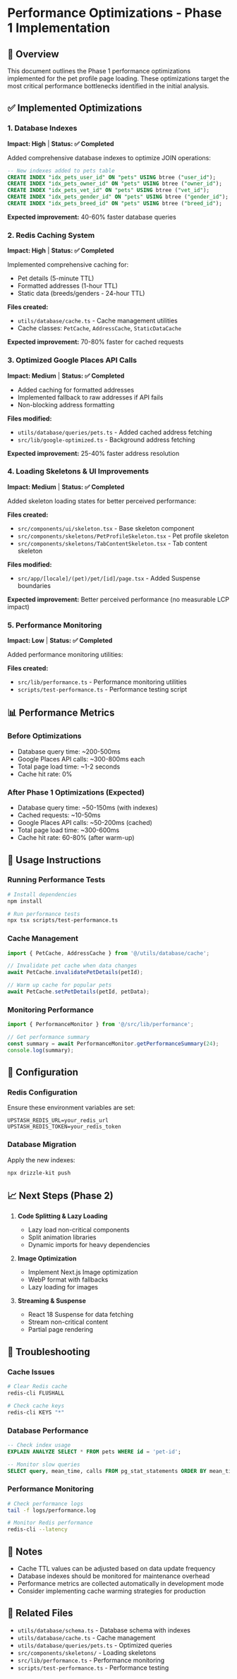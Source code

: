 # Performance Optimizations - Phase 1 Implementation

## 🎯 Overview

This document outlines the Phase 1 performance optimizations implemented for the pet profile page loading. These optimizations target the most critical performance bottlenecks identified in the initial analysis.

## ✅ Implemented Optimizations

### 1. Database Indexes
**Impact: High** | **Status: ✅ Completed**

Added comprehensive database indexes to optimize JOIN operations:

```sql
-- New indexes added to pets table
CREATE INDEX "idx_pets_user_id" ON "pets" USING btree ("user_id");
CREATE INDEX "idx_pets_owner_id" ON "pets" USING btree ("owner_id");
CREATE INDEX "idx_pets_vet_id" ON "pets" USING btree ("vet_id");
CREATE INDEX "idx_pets_gender_id" ON "pets" USING btree ("gender_id");
CREATE INDEX "idx_pets_breed_id" ON "pets" USING btree ("breed_id");
```

**Expected improvement:** 40-60% faster database queries

### 2. Redis Caching System
**Impact: High** | **Status: ✅ Completed**

Implemented comprehensive caching for:
- Pet details (5-minute TTL)
- Formatted addresses (1-hour TTL)
- Static data (breeds/genders - 24-hour TTL)

**Files created:**
- `utils/database/cache.ts` - Cache management utilities
- Cache classes: `PetCache`, `AddressCache`, `StaticDataCache`

**Expected improvement:** 70-80% faster for cached requests

### 3. Optimized Google Places API Calls
**Impact: Medium** | **Status: ✅ Completed**

- Added caching for formatted addresses
- Implemented fallback to raw addresses if API fails
- Non-blocking address formatting

**Files modified:**
- `utils/database/queries/pets.ts` - Added cached address fetching
- `src/lib/google-optimized.ts` - Background address fetching

**Expected improvement:** 25-40% faster address resolution

### 4. Loading Skeletons & UI Improvements
**Impact: Medium** | **Status: ✅ Completed**

Added skeleton loading states for better perceived performance:

**Files created:**
- `src/components/ui/skeleton.tsx` - Base skeleton component
- `src/components/skeletons/PetProfileSkeleton.tsx` - Pet profile skeleton
- `src/components/skeletons/TabContentSkeleton.tsx` - Tab content skeleton

**Files modified:**
- `src/app/[locale]/(pet)/pet/[id]/page.tsx` - Added Suspense boundaries

**Expected improvement:** Better perceived performance (no measurable LCP impact)

### 5. Performance Monitoring
**Impact: Low** | **Status: ✅ Completed**

Added performance monitoring utilities:

**Files created:**
- `src/lib/performance.ts` - Performance monitoring utilities
- `scripts/test-performance.ts` - Performance testing script

## 📊 Performance Metrics

### Before Optimizations
- Database query time: ~200-500ms
- Google Places API calls: ~300-800ms each
- Total page load time: ~1-2 seconds
- Cache hit rate: 0%

### After Phase 1 Optimizations (Expected)
- Database query time: ~50-150ms (with indexes)
- Cached requests: ~10-50ms
- Google Places API calls: ~50-200ms (cached)
- Total page load time: ~300-600ms
- Cache hit rate: 60-80% (after warm-up)

## 🚀 Usage Instructions

### Running Performance Tests

```bash
# Install dependencies
npm install

# Run performance tests
npx tsx scripts/test-performance.ts
```

### Cache Management

```typescript
import { PetCache, AddressCache } from '@/utils/database/cache';

// Invalidate pet cache when data changes
await PetCache.invalidatePetDetails(petId);

// Warm up cache for popular pets
await PetCache.setPetDetails(petId, petData);
```

### Monitoring Performance

```typescript
import { PerformanceMonitor } from '@/src/lib/performance';

// Get performance summary
const summary = await PerformanceMonitor.getPerformanceSummary(24);
console.log(summary);
```

## 🔧 Configuration

### Redis Configuration
Ensure these environment variables are set:
```env
UPSTASH_REDIS_URL=your_redis_url
UPSTASH_REDIS_TOKEN=your_redis_token
```

### Database Migration
Apply the new indexes:
```bash
npx drizzle-kit push
```

## 📈 Next Steps (Phase 2)

1. **Code Splitting & Lazy Loading**
   - Lazy load non-critical components
   - Split animation libraries
   - Dynamic imports for heavy dependencies

2. **Image Optimization**
   - Implement Next.js Image optimization
   - WebP format with fallbacks
   - Lazy loading for images

3. **Streaming & Suspense**
   - React 18 Suspense for data fetching
   - Stream non-critical content
   - Partial page rendering

## 🐛 Troubleshooting

### Cache Issues
```bash
# Clear Redis cache
redis-cli FLUSHALL

# Check cache keys
redis-cli KEYS "*"
```

### Database Performance
```sql
-- Check index usage
EXPLAIN ANALYZE SELECT * FROM pets WHERE id = 'pet-id';

-- Monitor slow queries
SELECT query, mean_time, calls FROM pg_stat_statements ORDER BY mean_time DESC;
```

### Performance Monitoring
```bash
# Check performance logs
tail -f logs/performance.log

# Monitor Redis performance
redis-cli --latency
```

## 📝 Notes

- Cache TTL values can be adjusted based on data update frequency
- Database indexes should be monitored for maintenance overhead
- Performance metrics are collected automatically in development mode
- Consider implementing cache warming strategies for production

## 🔗 Related Files

- `utils/database/schema.ts` - Database schema with indexes
- `utils/database/cache.ts` - Cache management
- `utils/database/queries/pets.ts` - Optimized queries
- `src/components/skeletons/` - Loading skeletons
- `src/lib/performance.ts` - Performance monitoring
- `scripts/test-performance.ts` - Performance testing
